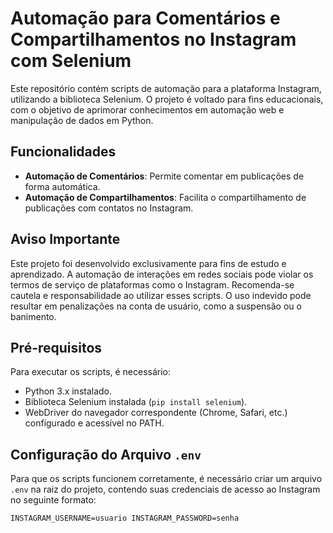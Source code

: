 # Automação para Comentários e Compartilhamentos no Instagram com Selenium

Este repositório contém scripts de automação para a plataforma Instagram, utilizando a biblioteca Selenium. O projeto é voltado para fins educacionais, com o objetivo de aprimorar conhecimentos em automação web e manipulação de dados em Python.

## Funcionalidades

- **Automação de Comentários**: Permite comentar em publicações de forma automática.
- **Automação de Compartilhamentos**: Facilita o compartilhamento de publicações com contatos no Instagram.

## Aviso Importante

Este projeto foi desenvolvido exclusivamente para fins de estudo e aprendizado. A automação de interações em redes sociais pode violar os termos de serviço de plataformas como o Instagram. Recomenda-se cautela e responsabilidade ao utilizar esses scripts. O uso indevido pode resultar em penalizações na conta de usuário, como a suspensão ou o banimento.

## Pré-requisitos

Para executar os scripts, é necessário:

- Python 3.x instalado.
- Biblioteca Selenium instalada (`pip install selenium`).
- WebDriver do navegador correspondente (Chrome, Safari, etc.) configurado e acessível no PATH.

## Configuração do Arquivo `.env`

Para que os scripts funcionem corretamente, é necessário criar um arquivo `.env` na raiz do projeto, contendo suas credenciais de acesso ao Instagram no seguinte formato:

`INSTAGRAM_USERNAME=usuario
INSTAGRAM_PASSWORD=senha`

